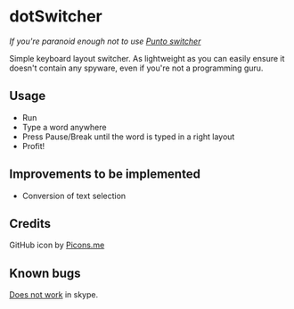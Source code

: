 dotSwitcher
===========
*If you're paranoid enough not to use [Punto switcher](http://punto.yandex.ru "closed source software")*

Simple keyboard layout switcher. As lightweight as you can easily ensure it doesn't contain any spyware, even if you're not a programming guru.

Usage
-----
* Run
* Type a word anywhere
* Press Pause/Break until the word is typed in a right layout
* Profit!

Improvements to be implemented
------------------------------
* Conversion of text selection

Credits
-------
GitHub icon by [Picons.me](https://picons.me/)

Known bugs
----------
[Does not work](http://stackoverflow.com/questions/27720728/cant-send-wm-inputlangchangerequest-to-some-controls) in skype.
